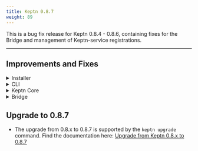 ```yaml
---
title: Keptn 0.8.7
weight: 89
---
```


This is a bug fix release for Keptn 0.8.4 - 0.8.6, containing fixes for the Bridge and management of Keptn-service registrations.

---

## Improvements and Fixes

<details><summary>Installer</summary>
<p>

- *Fixes:*
  - Upstream sent too big header while reading response header from upstream error while SSO logout [4662](https://github.com/keptn/keptn/issues/4662)

</p>
</details>

<details><summary>CLI</summary>
<p>

- *Fixes:*
  - Removed warning when `KUBECONFIG` file is missing [4553](https://github.com/keptn/keptn/issues/4553)

</p>
</details>

<details><summary>Keptn Core</summary>
<p>

- *Improvement:*
  - Throttled authenticating a user on Bridge or Keptn CLI on `/auth` endpoint  [4323](https://github.com/keptn/keptn/issues/4323)

- *Fixes:*
  - *shipyard-controller*: `nil` pointer dereferences when receiving events with missing fields [4652](https://github.com/keptn/keptn/issues/4652)
  - De-registration of uniform services fails on upgrade scenario [4615](https://github.com/keptn/keptn/issues/4615)
  - Support `https` for uniform registration outside the Keptn cluster [4516](https://github.com/keptn/keptn/issues/4516)

</p>
</details>

<details><summary>Bridge</summary>
<p>

- *Fixes:*
  - The bridge breaks if the first key-value pair is deleted [4622](https://github.com/keptn/keptn/issues/4622)
  - Secrets list is not updated after deleting a secret [4633](https://github.com/keptn/keptn/issues/4633)
  - Secrets view is empty after deleting one secret [4660](https://github.com/keptn/keptn/issues/4660)
  - Bridge server returns wrong http-status-code [4658](https://github.com/keptn/keptn/issues/4658)
  - Service evaluation screen refreshes every time after polling data [4491](https://github.com/keptn/keptn/issues/4491)

</p>
</details>

## Upgrade to 0.8.7

- The upgrade from 0.8.x to 0.8.7 is supported by the `keptn upgrade` command. Find the documentation here: [Upgrade from Keptn 0.8.x to 0.8.7](https://keptn.sh/docs/0.8.x/operate/upgrade/#upgrade-from-keptn-0-8-6-to-0-8-7)
